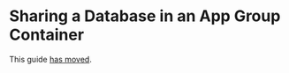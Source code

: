 Sharing a Database in an App Group Container
============================================

This guide [has moved](https://groue.github.io/GRDB.swift/docs/6.3/documentation/grdb/databasesharing).
